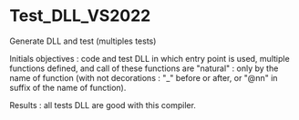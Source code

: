 # Test_DLL_VS2022
Generate DLL and test (multiples tests)

Initials objectives : code and test DLL in which entry point is used, multiple functions defined, and call of these functions are "natural" : only by the name of function (with not decorations : "_" before or after, or "@nn" in suffix of the name of function).

Results : all tests DLL are good with this compiler.
